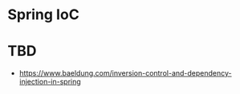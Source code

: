 # Spring IoC

# TBD

- https://www.baeldung.com/inversion-control-and-dependency-injection-in-spring
